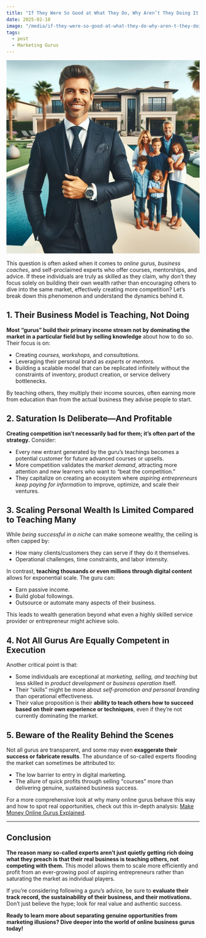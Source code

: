 ```yaml
---
title: "If They Were So Good at What They Do, Why Aren’t They Doing It Themselves and Getting Rich Instead of Flooding the Market with Competition They Created?"
date: 2025-02-10
image: "/media/if-they-were-so-good-at-what-they-do-why-aren-t-they-doing-it-themselves-and-getting-rich-instead-of-flooding-the-market-with-competition-they-created.jpg"
tags:
  - post
  - Marketing Gurus
---
```


![If They Were So Good at What They Do, Why Aren’t They Doing It Themselves and Getting Rich Instead of Flooding the Market with Competition They Created?](/media/if-they-were-so-good-at-what-they-do-why-aren-t-they-doing-it-themselves-and-getting-rich-instead-of-flooding-the-market-with-competition-they-created.jpg)

This question is often asked when it comes to *online gurus, business coaches*, and self-proclaimed experts who offer courses, mentorships, and advice. If these individuals are truly as skilled as they claim, why don’t they focus solely on building their own wealth rather than encouraging others to dive into the same market, effectively creating more competition? Let’s break down this phenomenon and understand the dynamics behind it.

## 1. Their Business Model is Teaching, Not Doing

**Most “gurus” build their primary income stream not by dominating the market in a particular field but by selling knowledge** about how to do so. Their focus is on:

- Creating *courses, workshops,* and *consultations.*
- Leveraging their personal brand as *experts* or *mentors.*
- Building a scalable model that can be replicated infinitely without the constraints of inventory, product creation, or service delivery bottlenecks.

By teaching others, they multiply their income sources, often earning more from education than from the actual business they advise people to start.

## 2. Saturation Is Deliberate—And Profitable

**Creating competition isn’t necessarily bad for them; it’s often part of the strategy.** Consider:

- Every new entrant generated by the guru’s teachings becomes a potential customer for future advanced courses or upsells.
- More competition validates the *market demand*, attracting more attention and new learners who want to “beat the competition.”
- They capitalize on creating an ecosystem where *aspiring entrepreneurs keep paying for information* to improve, optimize, and scale their ventures.

## 3. Scaling Personal Wealth Is Limited Compared to Teaching Many

While *being successful in a niche* can make someone wealthy, the ceiling is often capped by:

- How many clients/customers they can serve if they do it themselves.
- Operational challenges, time constraints, and labor intensity.

In contrast, **teaching thousands or even millions through digital content** allows for exponential scale. The guru can:

- Earn passive income.
- Build global followings.
- Outsource or automate many aspects of their business.

This leads to wealth generation beyond what even a highly skilled service provider or entrepreneur might achieve solo.

## 4. Not All Gurus Are Equally Competent in Execution

Another critical point is that:

- Some individuals are exceptional at *marketing, selling, and teaching* but less skilled in *product development* or *business operation* itself.
- Their “skills” might be more about *self-promotion and personal branding* than operational effectiveness.
- Their value proposition is their **ability to teach others how to succeed based on their own experience or techniques**, even if they’re not currently dominating the market.

## 5. Beware of the Reality Behind the Scenes

Not all gurus are transparent, and some may even **exaggerate their success or fabricate results**. The abundance of so-called experts flooding the market can sometimes be attributed to:

- The low barrier to entry in digital marketing.
- The allure of quick profits through selling "courses" more than delivering genuine, sustained business success.

For a more comprehensive look at why many online gurus behave this way and how to spot real opportunities, check out this in-depth analysis: [Make Money Online Gurus Explained](https://supertotallyawesome.com/posts/make-money-online-gurus/).

---

## Conclusion

**The reason many so-called experts aren’t just quietly getting rich doing what they preach is that their real business is teaching others, not competing with them.** This model allows them to scale more efficiently and profit from an ever-growing pool of aspiring entrepreneurs rather than saturating the market as individual players.

If you’re considering following a guru’s advice, be sure to **evaluate their track record, the sustainability of their business, and their motivations.** Don’t just believe the hype; look for real value and authentic success.

**Ready to learn more about separating genuine opportunities from marketing illusions? Dive deeper into the world of online business gurus today!**
